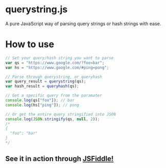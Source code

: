 # querystring.js
A pure JavaScript way of parsing query strings or hash strings with ease.

# How to use
```js
// Set your query/hash string you want to parse
var qs = "https://www.google.com/?foo=bar";
var hs = "https://www.google.com/#ping=pong";

// Parse through querystring, or queryhash
var query_result = querystring(qs);
var hash_result = queryhash(qs);

// Get a specific query from the paramater
console.log(qs["foo"]); // bar
console.log(hs["ping"]); // pong

// Or get the entire query stringified into JSON
console.log(JSON.stringify(qs, null, 2));
/*
{
  "foo": "bar"
}
*/

```

## See it in action through [JSFiddle!](https://jsfiddle.net/EldonMcGuinness/yhz8umqf/)
